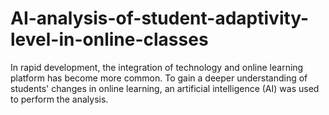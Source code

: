 # AI-analysis-of-student-adaptivity-level-in-online-classes
In rapid development, the integration of technology and online learning platform has become more common. To gain a deeper understanding of students' changes in online learning, an artificial intelligence (AI) was used to perform the analysis.
